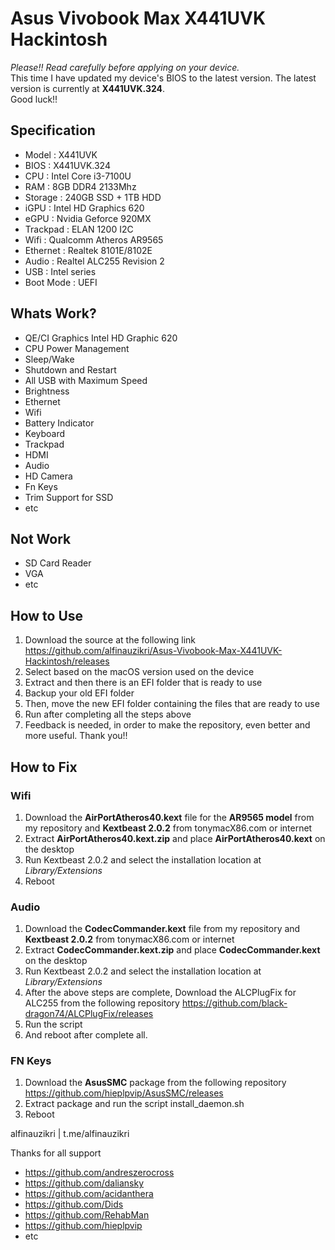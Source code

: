 # Asus Vivobook Max X441UVK Hackintosh

*Please!! Read carefully before applying on your device.* <br>
This time I have updated my device's BIOS to the latest version. The latest version is currently at <b>X441UVK.324</b>. <br>
Good luck!!

## Specification

- Model     : X441UVK
- BIOS      : X441UVK.324
- CPU       : Intel Core i3-7100U
- RAM       : 8GB DDR4 2133Mhz
- Storage   : 240GB SSD + 1TB HDD
- iGPU      : Intel HD Graphics 620
- eGPU      : Nvidia Geforce 920MX
- Trackpad  : ELAN 1200 I2C
- Wifi      : Qualcomm Atheros AR9565
- Ethernet  : Realtek 8101E/8102E
- Audio     : Realtel ALC255 Revision 2
- USB       : Intel series
- Boot Mode : UEFI

## Whats Work?

- QE/CI Graphics Intel HD Graphic 620
- CPU Power Management
- Sleep/Wake
- Shutdown and Restart
- All USB with Maximum Speed
- Brightness
- Ethernet
- Wifi
- Battery Indicator
- Keyboard
- Trackpad
- HDMI
- Audio
- HD Camera
- Fn Keys
- Trim Support for SSD
- etc

## Not Work

- SD Card Reader 
- VGA
- etc

## How to Use

1. Download the source at the following link https://github.com/alfinauzikri/Asus-Vivobook-Max-X441UVK-Hackintosh/releases
2. Select based on the macOS version used on the device
3. Extract and then there is an EFI folder that is ready to use
4. Backup your old EFI folder
5. Then, move the new EFI folder containing the files that are ready to use
6. Run after completing all the steps above
7. Feedback is needed, in order to make the repository, even better and more useful. Thank you!!

## How to Fix

### Wifi

1. Download the <b>AirPortAtheros40.kext</b> file for the <b>AR9565 model</b> from my repository and <b>Kextbeast 2.0.2</b> from tonymacX86.com or internet
2. Extract <b>AirPortAtheros40.kext.zip</b> and place <b>AirPortAtheros40.kext</b> on the desktop
3. Run Kextbeast 2.0.2 and select the installation location at *Library/Extensions*
4. Reboot

### Audio

1. Download the <b>CodecCommander.kext</b> file from my repository and <b>Kextbeast 2.0.2</b> from tonymacX86.com or internet
2. Extract <b>CodecCommander.kext.zip</b> and place <b>CodecCommander.kext</b> on the desktop
3. Run Kextbeast 2.0.2 and select the installation location at *Library/Extensions*
4. After the above steps are complete, Download the ALCPlugFix for ALC255 from the following repository https://github.com/black-dragon74/ALCPlugFix/releases
5. Run the script
6. And reboot after complete all.

### FN Keys
1. Download the <b>AsusSMC</b> package from the following repository https://github.com/hieplpvip/AsusSMC/releases
2. Extract package and run the script install_daemon.sh
3. Reboot


alfinauzikri | t.me/alfinauzikri

Thanks for all support

- https://github.com/andreszerocross
- https://github.com/daliansky 
- https://github.com/acidanthera
- https://github.com/Dids
- https://github.com/RehabMan
- https://github.com/hieplpvip
- etc

